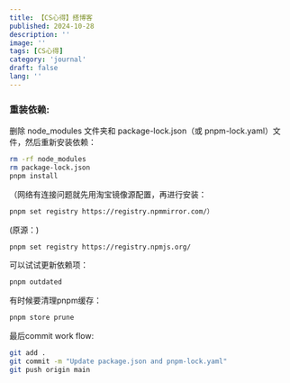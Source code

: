 ```yaml
---
title: 【CS心得】搭博客
published: 2024-10-28
description: ''
image: ''
tags: [CS心得]
category: 'journal'
draft: false 
lang: ''
---
```

### 重装依赖: 
删除 node_modules 文件夹和 package-lock.json（或 pnpm-lock.yaml）文件，然后重新安装依赖：
```zsh 
rm -rf node_modules
rm package-lock.json
pnpm install
```
（网络有连接问题就先用淘宝镜像源配置，再进行安装：
```zsh
pnpm set registry https://registry.npmmirror.com/）
```
(原源：)
```zsh
pnpm set registry https://registry.npmjs.org/
```
可以试试更新依赖项：
```zsh
pnpm outdated
```
有时候要清理pnpm缓存：
```zsh
pnpm store prune
```
最后commit work flow:
```zsh
git add .  
git commit -m "Update package.json and pnpm-lock.yaml" 
git push origin main
```
